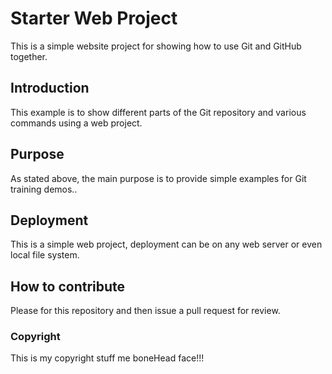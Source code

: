 # Starter Web Project

This is a simple website project for showing how to use Git and GitHub together.

## Introduction

This example is to show different parts of the Git repository and various commands using a web project.

## Purpose

As stated above, the main purpose is to provide simple examples for Git training demos..

## Deployment

This is a simple web project, deployment can be on any web server or even local file system.

## How to contribute

Please for this repository and then issue a pull request for review.


### Copyright
 This is my copyright stuff me boneHead face!!!
